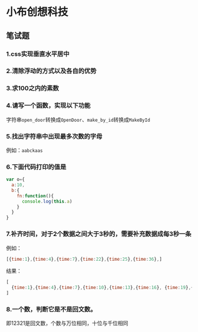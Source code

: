 # 小布创想科技

## 笔试题

### 1.css实现垂直水平居中



### 2.清除浮动的方式以及各自的优势



### 3.求100之内的素数



### 4.请写一个函数，实现以下功能

字符串`open_door`转换成`OpenDoor`、`make_by_id`转换成`MakeById`



### 5.找出字符串中出现最多次数的字母

例如：`aabckaas`



### 6.下面代码打印的值是

```js
var o={
  a:10,
  b:{
    fn:function(){
      console.log(this.a)
    }
  }
}
```



### 7.补齐时间，对于2个数据之间大于3秒的，需要补充数据成每3秒一条

例如：

```js
[{time:1},{time:4},{time:7},{time:22},{time:25},{time:36},]
```

结果：

```js
[
  {time:1},{time:4},{time:7},{time:10},{time:13},{time:16},	{time:19},{time:22},{time:25},{time:28},{time:31},{time:34},{time:36}
]
```



### 8.一个数，判断它是不是回文数。

即12321是回文数，个数与万位相同，十位与千位相同

